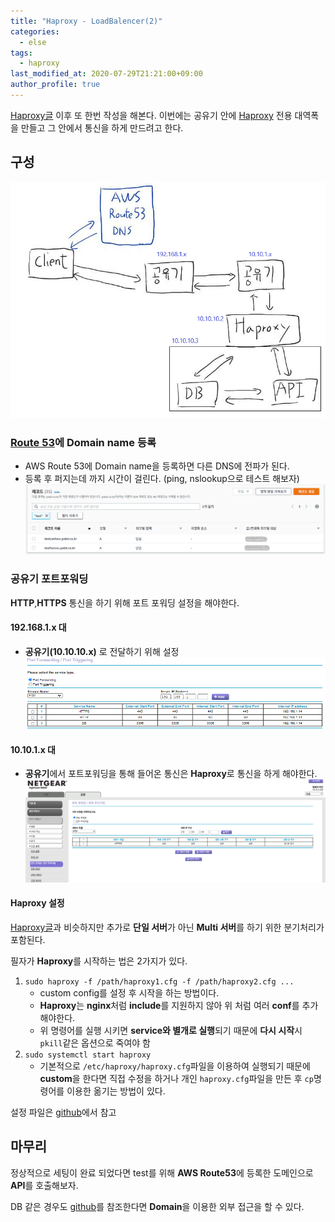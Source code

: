 ```yaml
---
title: "Haproxy - LoadBalencer(2)"
categories: 
  - else
tags:
  - haproxy
last_modified_at: 2020-07-29T21:21:00+09:00
author_profile: true
---
```

[Haproxy글](../haproxy) 이후 또 한번 작성을 해본다.
이번에는 공유기 안에 [Haproxy](http://www.haproxy.org/) 전용 대역폭을 만들고 그 안에서 통신을 하게 만드려고 한다.

## 구성
![0](/assets/img/posts/else/haproxy2/0.png)

### [Route 53](https://aws.amazon.com/ko/route53/)에 Domain name 등록
- AWS Route 53에 Domain name을 등록하면 다른 DNS에 전파가 된다.
- 등록 후 퍼지는데 까지 시간이 걸린다. (ping, nslookup으로 테스트 해보자)
![1](/assets/img/posts/else/haproxy2/1.png)

### 공유기 포트포워딩
**HTTP**,**HTTPS** 통신을 하기 위해 포트 포워딩 설정을 해야한다.

#### 192.168.1.x 대
- **공유기\(10.10.10.x\)** 로 전달하기 위해 설정
![2](/assets/img/posts/else/haproxy2/2.png)

#### 10.10.1.x 대
- **공유기**에서 포트포워딩을 통해 들어온 통신은 **Haproxy**로 통신을 하게 해야한다.
![3](/assets/img/posts/else/haproxy2/3.png)

#### Haproxy 설정
[Haproxy글](../haproxy)과 비슷하지만 추가로 **단일 서버**가 아닌 **Multi 서버**를 하기 위한 분기처리가 포함된다.

필자가 **Haproxy**를 시작하는 법은 2가지가 있다.

1. `sudo haproxy -f /path/haproxy1.cfg -f /path/haproxy2.cfg ...`
   - custom config를 설정 후 시작을 하는 방법이다.
   - **Haproxy**는 **nginx**처럼 **include**를 지원하지 않아 위 처럼 여러 **conf**를 추가해야한다.
   - 위 명령어를 실행 시키면 **service와 별개로 실행**되기 때문에 **다시 시작**시 `pkill`같은 옵션으로 죽여야 함
2. `sudo systemctl start haproxy`
   - 기본적으로 `/etc/haproxy/haproxy.cfg`파일을 이용하여 실행되기 때문에 **custom**을 한다면 직접 수정을 하거나 개인 `haproxy.cfg`파일을 만든 후 `cp`명령어를 이용한 옮기는 방법이 있다.

설정 파일은 [github](https://github.com/zlcjfalsvk/haproxy-example/blob/master/haproxxy.cfg)에서 참고


## 마무리

정상적으로 세팅이 완료 되었다면 test를 위해 **AWS Route53**에 등록한 도메인으로 **API**를 호출해보자.

DB 같은 경우도 [github](https://github.com/zlcjfalsvk/haproxy-example/blob/master/haproxxy.cfg)를 참조한다면 **Domain**을 이용한 외부 접근을 할 수 있다.